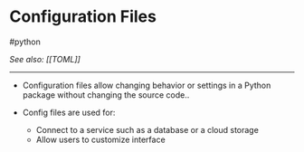 # Configuration Files
#python 

*See also: [[TOML]]*

---

- Configuration files allow changing behavior or settings in a Python package without changing the source code..

- Config files are used for:
	- Connect to a service such as a database or a cloud storage
	- Allow users to customize interface
